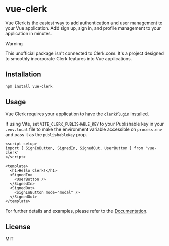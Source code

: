 # vue-clerk

Vue Clerk is the easiest way to add authentication and user management to your Vue application. Add sign up, sign in, and profile management to your application in minutes.

> [!WARNING]
> This unofficial package isn't connected to Clerk.com. It's a project designed to smoothly incorporate Clerk features into Vue applications.

## Installation

```bash
npm install vue-clerk
```

## Usage

Vue Clerk requires your application to have the [`clerkPlugin`](https://vue-clerk.com/getting-started.html#configure-plugin) installed.

If using Vite, set `VITE_CLERK_PUBLISHABLE_KEY` to your Publishable key in your `.env.local` file to make the environment variable accessible on `process.env` and pass it as the `publishableKey` prop.

```vue
<script setup>
import { SignInButton, SignedIn, SignedOut, UserButton } from 'vue-clerk'
</script>

<template>
  <h1>Hello Clerk!</h1>
  <SignedIn>
    <UserButton />
  </SignedIn>
  <SignedOut>
    <SignInButton mode="modal" />
  </SignedOut>
</template>
```

For further details and examples, please refer to the [Documentation](https://vue-clerk.com).

## License

MIT

